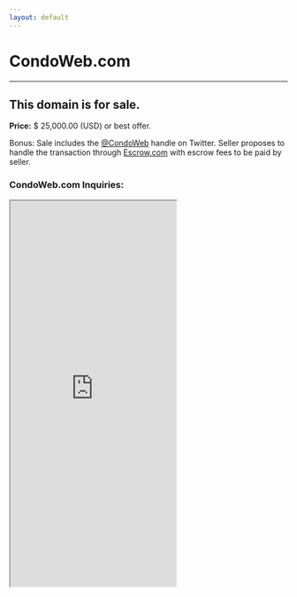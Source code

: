 ```yaml
---
layout: default
---
```

CondoWeb.com
===

<hr>

## This domain is for sale.

<p><strong>Price:</strong> $ 25,000.00 (USD) or best offer.</p>
<p>Bonus: Sale includes the <a href="http://twitter.com/condoweb">@CondoWeb</a> handle on Twitter. Seller proposes to handle the transaction through <a href="https://escrow.com">Escrow.com</a> with escrow fees to be paid by seller.</p>

### CondoWeb.com Inquiries:

<div class="iframe-wrap">
<iframe height="697" allowTransparency="true" frameborder="2" scrolling="no" class="webform" src="https://wisdomgroup.wufoo.com/embed/s1kxy5mk1q4e7g8/"><a href="https://wisdomgroup.wufoo.com/forms/s1kxy5mk1q4e7g8/">Thanks for asking about CondoWeb.com!</a></iframe>
</div>
